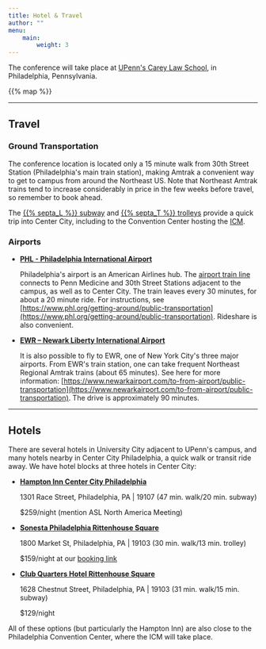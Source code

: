 ```yaml
---
title: Hotel & Travel
author: ""
menu:
    main:
        weight: 3
---
```


The conference will take place at [UPenn's Carey Law School](https://www.law.upenn.edu/), in Philadelphia, Pennsylvania.

{{% map %}}

---

## Travel

### Ground Transportation

The conference location is located only a 15 minute walk from 30th Street Station (Philadelphia's main train station), making Amtrak a convenient way to get to campus from around the Northeast US.
Note that Northeast Amtrak trains tend to increase considerably in price in the few weeks before travel, so remember to book ahead.

The [{{% septa_L %}} subway](https://www.septa.org/schedules/L1) and [{{% septa_T %}} trolleys](https://www.septa.org/schedules/T) provide a quick trip into Center City, including to the Convention Center hosting the [ICM](https://www.icm2026.org/).

### Airports

- **[PHL - Philadelphia International Airport](https://www.phl.org/)**

    Philadelphia's airport is an American Airlines hub.
    The [airport train line](https://www.septa.org/schedules/AIR) connects to Penn Medicine and 30th Street Stations adjacent to the campus, as well as to Center City. The train leaves every 30 minutes, for about a 20 minute ride. For instructions, see [https://www.phl.org/getting-around/public-transportation](https://www.phl.org/getting-around/public-transportation).
    Rideshare is also convenient.

- **[EWR – Newark Liberty International Airport](https://www.newarkairport.com/)**

    It is also possible to fly to EWR, one of New York City's three major airports. From EWR's train station, one can take frequent Northeast Regional Amtrak trains (about 65 minutes). See here for more information: [https://www.newarkairport.com/to-from-airport/public-transportation](https://www.newarkairport.com/to-from-airport/public-transportation). The drive is approximately 90 minutes.

---

## Hotels

There are several hotels in University City adjacent to UPenn's campus,
and many hotels nearby in Center City Philadelphia, a quick walk or transit ride away.
We have hotel blocks at three hotels in Center City:

- **[Hampton Inn Center City Philadelphia](https://www.hilton.com/en/hotels/phlcvhx-hampton-philadelphia-center-city-convention-center/)**

    1301 Race Street, Philadelphia, PA | 19107 (47 min. walk/20 min. subway)

    $259/night (mention ASL North America Meeting)

- **[Sonesta Philadelphia Rittenhouse Square](https://book.passkey.com/go/PennMathematicsASLMeeting2025)**
  
    1800 Market St, Philadelphia, PA | 19103 (30 min. walk/13 min. trolley)

    $159/night at our [booking link](https://book.passkey.com/go/PennMathematicsASLMeeting2025)

- **[Club Quarters Hotel Rittenhouse Square](https://www.clubquartershotels.com/philadelphia/rittenhouse-square)**
    
    1628 Chestnut Street, Philadelphia, PA | 19103 (31 min. walk/15 min. subway)
    
    $129/night

All of these options (but particularly the Hampton Inn) are also close to the Philadelphia Convention Center, where the ICM will take place.